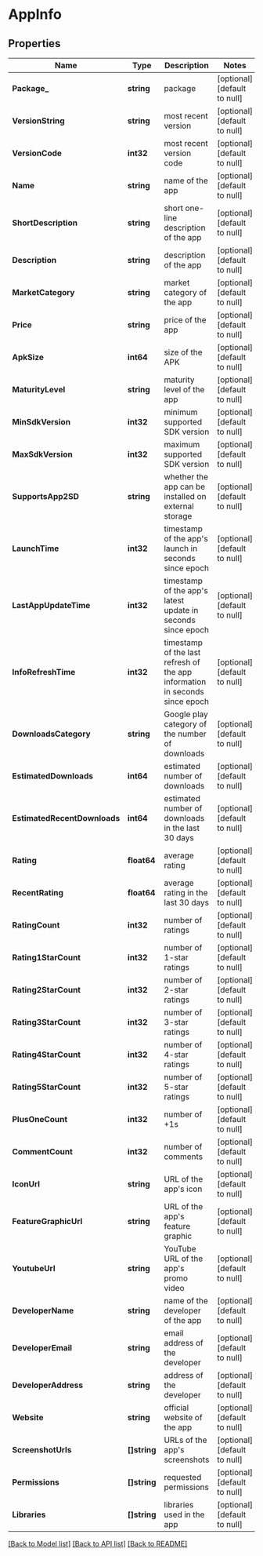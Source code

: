 # AppInfo

## Properties
Name | Type | Description | Notes
------------ | ------------- | ------------- | -------------
**Package_** | **string** | package | [optional] [default to null]
**VersionString** | **string** | most recent version | [optional] [default to null]
**VersionCode** | **int32** | most recent version code | [optional] [default to null]
**Name** | **string** | name of the app | [optional] [default to null]
**ShortDescription** | **string** | short one-line description of the app | [optional] [default to null]
**Description** | **string** | description of the app | [optional] [default to null]
**MarketCategory** | **string** | market category of the app | [optional] [default to null]
**Price** | **string** | price of the app | [optional] [default to null]
**ApkSize** | **int64** | size of the APK | [optional] [default to null]
**MaturityLevel** | **string** | maturity level of the app | [optional] [default to null]
**MinSdkVersion** | **int32** | minimum supported SDK version | [optional] [default to null]
**MaxSdkVersion** | **int32** | maximum supported SDK version | [optional] [default to null]
**SupportsApp2SD** | **string** | whether the app can be installed on external storage | [optional] [default to null]
**LaunchTime** | **int32** | timestamp of the app&#39;s launch in seconds since epoch | [optional] [default to null]
**LastAppUpdateTime** | **int32** | timestamp of the app&#39;s latest update in seconds since epoch | [optional] [default to null]
**InfoRefreshTime** | **int32** | timestamp of the last refresh of the app information in seconds since epoch | [optional] [default to null]
**DownloadsCategory** | **string** | Google play category of the number of downloads | [optional] [default to null]
**EstimatedDownloads** | **int64** | estimated number of downloads | [optional] [default to null]
**EstimatedRecentDownloads** | **int64** | estimated number of downloads in the last 30 days | [optional] [default to null]
**Rating** | **float64** | average rating | [optional] [default to null]
**RecentRating** | **float64** | average rating in the last 30 days | [optional] [default to null]
**RatingCount** | **int32** | number of ratings | [optional] [default to null]
**Rating1StarCount** | **int32** | number of 1-star ratings | [optional] [default to null]
**Rating2StarCount** | **int32** | number of 2-star ratings | [optional] [default to null]
**Rating3StarCount** | **int32** | number of 3-star ratings | [optional] [default to null]
**Rating4StarCount** | **int32** | number of 4-star ratings | [optional] [default to null]
**Rating5StarCount** | **int32** | number of 5-star ratings | [optional] [default to null]
**PlusOneCount** | **int32** | number of +1s | [optional] [default to null]
**CommentCount** | **int32** | number of comments | [optional] [default to null]
**IconUrl** | **string** | URL of the app&#39;s icon | [optional] [default to null]
**FeatureGraphicUrl** | **string** | URL of the app&#39;s feature graphic | [optional] [default to null]
**YoutubeUrl** | **string** | YouTube URL of the app&#39;s promo video | [optional] [default to null]
**DeveloperName** | **string** | name of the developer of the app | [optional] [default to null]
**DeveloperEmail** | **string** | email address of the developer | [optional] [default to null]
**DeveloperAddress** | **string** | address of the developer | [optional] [default to null]
**Website** | **string** | official website of the app | [optional] [default to null]
**ScreenshotUrls** | **[]string** | URLs of the app&#39;s screenshots | [optional] [default to null]
**Permissions** | **[]string** | requested permissions | [optional] [default to null]
**Libraries** | **[]string** | libraries used in the app | [optional] [default to null]

[[Back to Model list]](../README.md#documentation-for-models) [[Back to API list]](../README.md#documentation-for-api-endpoints) [[Back to README]](../README.md)


